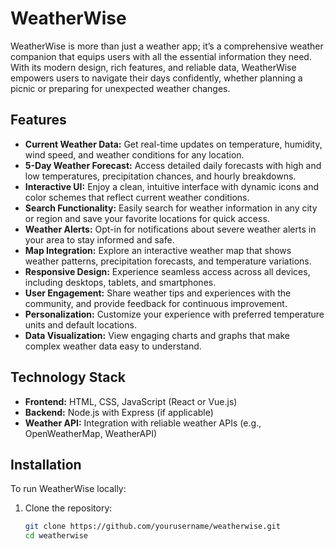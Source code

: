 # WeatherWise

WeatherWise is more than just a weather app; it’s a comprehensive weather companion that equips users with all the essential information they need. With its modern design, rich features, and reliable data, WeatherWise empowers users to navigate their days confidently, whether planning a picnic or preparing for unexpected weather changes.

## Features

- **Current Weather Data:** Get real-time updates on temperature, humidity, wind speed, and weather conditions for any location.
- **5-Day Weather Forecast:** Access detailed daily forecasts with high and low temperatures, precipitation chances, and hourly breakdowns.
- **Interactive UI:** Enjoy a clean, intuitive interface with dynamic icons and color schemes that reflect current weather conditions.
- **Search Functionality:** Easily search for weather information in any city or region and save your favorite locations for quick access.
- **Weather Alerts:** Opt-in for notifications about severe weather alerts in your area to stay informed and safe.
- **Map Integration:** Explore an interactive weather map that shows weather patterns, precipitation forecasts, and temperature variations.
- **Responsive Design:** Experience seamless access across all devices, including desktops, tablets, and smartphones.
- **User Engagement:** Share weather tips and experiences with the community, and provide feedback for continuous improvement.
- **Personalization:** Customize your experience with preferred temperature units and default locations.
- **Data Visualization:** View engaging charts and graphs that make complex weather data easy to understand.

## Technology Stack

- **Frontend:** HTML, CSS, JavaScript (React or Vue.js)
- **Backend:** Node.js with Express (if applicable)
- **Weather API:** Integration with reliable weather APIs (e.g., OpenWeatherMap, WeatherAPI)

## Installation

To run WeatherWise locally:

1. Clone the repository:
   ```bash
   git clone https://github.com/yourusername/weatherwise.git
   cd weatherwise

   
